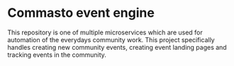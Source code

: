 # Commasto event engine

This repository is one of multiple microservices which are used for automation of the everydays community work. This project specifically handles creating new community events, creating event landing pages and tracking events in the community.
